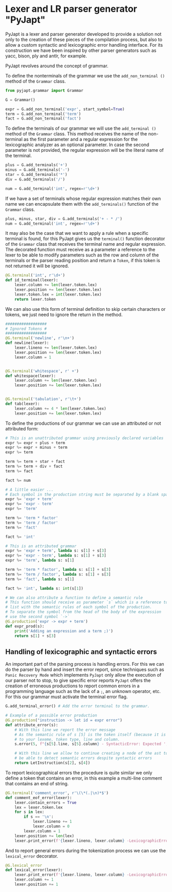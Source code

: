# Lexer and LR parser generator  "PyJapt"

PyJapt is a lexer and parser generator developed to provide a solution not only to the creation of these pieces of the compilation process, but also to allow a custom syntactic and lexicographic error handling interface. For its construction we have been inspired by other parser generators such as yacc, bison, ply and antlr, for example.

PyJapt revolves around the concept of grammar.

To define the nonterminals of the grammar we use the `add_non_terminal ()` method of the `Grammar` class.

```python
from pyjapt.grammar import Grammar

G = Grammar()

expr = G.add_non_terminal('expr', start_symbol=True)
term = G.add_non_terminal('term')
fact = G.add_non_terminal('fact')
```

To define the terminals of our grammar we will use the `add_terminal ()` method of the `Grammar` class. This method receives the name of the non-terminal as the first parameter and a regular expression for the lexicographic analyzer as an optional parameter. In case the second parameter is not provided, the regular expression will be the literal name of the terminal.

```python
plus = G.add_terminals('+')
minus = G.add_terminals('-')
star = G.add_terminals('*')
div = G.add_terminals('/')

num = G.add_terminal('int', regex=r'\d+')
```

If we have a set of terminals whose regular expression matches their own name we can encapsulate them with the `add_terminals()` function of the `Grammar` class.

```python
plus, minus, star, div = G.add_terminals('+ - * /')
num = G.add_terminal('int', regex=r'\d+')
```

It may also be the case that we want to apply a rule when a specific terminal is found, for this PyJapt gives us the `terminal()` function decorator of the `Grammar` class that receives the terminal name and regular expression. The decorated function must receive as a parameter a reference to the lexer to be able to modify parameters such as the row and column of the terminals or the parser reading position and return a `Token`, if this token is not returned it will be ignored.

```python
@G.terminal('int', r'\d+')
def id_terminal(lexer):
    lexer.column += len(lexer.token.lex)
    lexer.position += len(lexer.token.lex)
    lexer.token.lex = int(lexer.token.lex)
    return lexer.token
```

We can also use this form of terminal definition to skip certain characters or tokens, we just need to ignore the return in the method.

```python
##################
# Ignored Tokens #
##################
@G.terminal('newline', r'\n+')
def newline(lexer):
    lexer.lineno += len(lexer.token.lex)
    lexer.position += len(lexer.token.lex)
    lexer.column = 1


@G.terminal('whitespace', r' +')
def whitespace(lexer):
    lexer.column += len(lexer.token.lex)
    lexer.position += len(lexer.token.lex)


@G.terminal('tabulation', r'\t+')
def tab(lexer):
    lexer.column += 4 * len(lexer.token.lex)
    lexer.position += len(lexer.token.lex)
```

To define the productions of our grammar we can use an attributed or not attributed form:

```python
# This is an unattributed grammar using previously declared variables
expr %= expr + plus + term
expr %= expr + minus + term
expr %= term

term %= term + star + fact
term %= term + div + fact
term %= fact

fact %= num

# A little easier ...
# Each symbol in the production string must be separated by a blank space
expr %= 'expr + term'
expr %= 'expr - term'
expr %= 'term'

term %= 'term * factor'
term %= 'term / factor'
term %= 'fact'

fact %= 'int'

# This is an attributed grammar
expr %= 'expr + term', lambda s: s[1] + s[3]
expr %= 'expr - term', lambda s: s[1] + s[3]
expr %= 'term', lambda s: s[1]

term %= 'term * factor', lambda s: s[1] + s[3]
term %= 'term / factor', lambda s: s[1] + s[3]
term %= 'fact', lambda s: s[1]

fact %= 'int', lambda s: int(s[1])

# We can also attribute a function to define a semantic rule
# This function should receive as parameter `s` which is a reference to a
# list with the semantic rules of each symbol of the production.
# To separate the symbol from the head of the body of the expression
# use the second symbol `->`
@G.production('expr -> expr + term')
def expr_prod(s):
    print('Adding an expression and a term ;)')
    return s[1] + s[3]
```

## Handling of lexicographic and syntactic errors

An important part of the parsing process is handling errors. For this we can do the parser by hand and insert the error report, since techniques such as `Panic Recovery Mode` which implements `PyJapt` only allow the execution of our parser not to stop, to give specific error reports `PyJapt` offers the creation of erroneous productions to report common errors in a programming language such as the lack of a `;`, an unknown operator, etc. For this our grammar must activate the terminal error flag.

```python
G.add_terminal_error() # Add the error terminal to the grammar.

# Example of a possible error production
@G.production("instruction -> let id = expr error")
def attribute_error(s):
    # With this line we report the error message
    # As the semantic rule of s [5] is the token itself (because it is a terminal), so we have access
    # to your lexeme, token type, line and column.
    s.error(5, f"{s[5].line, s[5].column} - SyntacticError: Expected ';' instead of '{s[5].lex}'")

    # With this line we allow to continue creating a node of the ast to
    # be able to detect semantic errors despite syntactic errors
    return LetInstruction(s[2], s[4])
```

To report lexicographical errors the procedure is quite similar we only define a token that contains an error, in this example a multi-line comment that contains an end of string.

```python
@G.terminal('comment_error', r'\(\*(.|\n)*$')
def comment_eof_error(lexer):
    lexer.contain_errors = True
    lex = lexer.token.lex
    for s in lex:
        if s == '\n':
            lexer.lineno += 1
            lexer.column = 0
        lexer.column = 1
    lexer.position += len(lex)
    lexer.print_error(f'{lexer.lineno, lexer.column} -LexicographicError: EOF in comment')
```

And to report general errors during the tokenization process we can use the `lexical_error` decorator.

```python
@G.lexical_error
def lexical_error(lexer):
    lexer.print_error(f'{lexer.lineno, lexer.column} -LexicographicError: ERROR "{lexer.token.lex}"')
    lexer.column += 1
    lexer.position += 1
```
